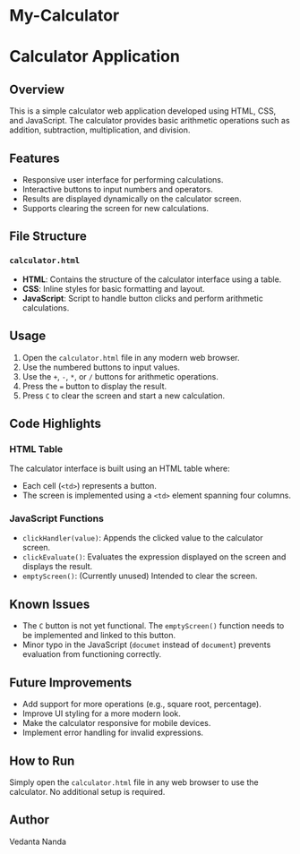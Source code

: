 # My-Calculator

# Calculator Application

## Overview

This is a simple calculator web application developed using HTML, CSS, and JavaScript. The calculator provides basic arithmetic operations such as addition, subtraction, multiplication, and division.

## Features

- Responsive user interface for performing calculations.
- Interactive buttons to input numbers and operators.
- Results are displayed dynamically on the calculator screen.
- Supports clearing the screen for new calculations.

## File Structure

### `calculator.html`

- **HTML**: Contains the structure of the calculator interface using a table.
- **CSS**: Inline styles for basic formatting and layout.
- **JavaScript**: Script to handle button clicks and perform arithmetic calculations.

## Usage

1. Open the `calculator.html` file in any modern web browser.
2. Use the numbered buttons to input values.
3. Use the `+`, `-`, `*`, or `/` buttons for arithmetic operations.
4. Press the `=` button to display the result.
5. Press `C` to clear the screen and start a new calculation.

## Code Highlights

### HTML Table

The calculator interface is built using an HTML table where:

- Each cell (`<td>`) represents a button.
- The screen is implemented using a `<td>` element spanning four columns.

### JavaScript Functions

- `clickHandler(value)`: Appends the clicked value to the calculator screen.
- `clickEvaluate()`: Evaluates the expression displayed on the screen and displays the result.
- `emptyScreen()`: (Currently unused) Intended to clear the screen.

## Known Issues

- The `C` button is not yet functional. The `emptyScreen()` function needs to be implemented and linked to this button.
- Minor typo in the JavaScript (`documet` instead of `document`) prevents evaluation from functioning correctly.

## Future Improvements

- Add support for more operations (e.g., square root, percentage).
- Improve UI styling for a more modern look.
- Make the calculator responsive for mobile devices.
- Implement error handling for invalid expressions.

## How to Run

Simply open the `calculator.html` file in any web browser to use the calculator. No additional setup is required.

## Author

Vedanta Nanda


